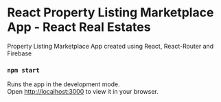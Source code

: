 # React Property Listing Marketplace App - React Real Estates

Property Listing Marketplace App created using React, React-Router and Firebase

### `npm start`

Runs the app in the development mode.\
Open [http://localhost:3000](http://localhost:3000) to view it in your browser.
